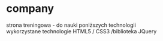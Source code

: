 # company
strona treningowa - do nauki poniższych technologii <br>
wykorzystane technologie HTML5 / CSS3 /biblioteka JQuery
